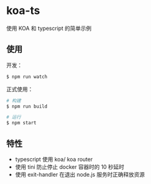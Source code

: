 # koa-ts

使用 KOA 和 typescript 的简单示例

## 使用

开发：

```bash
$ npm run watch
```

正式使用：

```bash
# 构建
$ npm run build

# 运行
$ npm start
```

## 特性

- typescript 使用 koa/ koa router
- 使用 tini 防止停止 docker 容器时的 10 秒延时
- 使用 exit-handler 在退出 node.js 服务时正确释放资源
